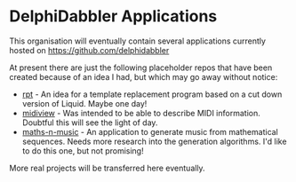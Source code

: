 # DelphiDabbler Applications

This organisation will eventually contain several applications currently hosted on https://github.com/delphidabbler

At present there are just the following placeholder repos that have been created because of an idea I had, but which may go away without notice:

* [rpt](https://github.com/rpt) - An idea for a template replacement program based on a cut down version of Liquid. Maybe one day!
* [midiview](https://github.com/ddabapps/midiview) - Was intended to be able to describe MIDI information. Doubtful this will see the light of day.
* [maths-n-music](https://github.com/ddabapps/maths-n-music) - An application to generate music from mathematical sequences. Needs more research into the generation algorithms. I'd like to do this one, but not promising!

More real projects will be transferred here eventually.
